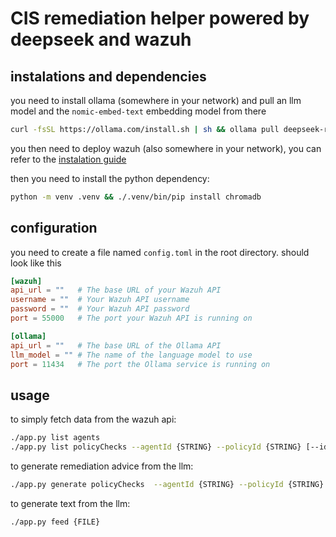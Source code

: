 # CIS remediation helper powered by deepseek and wazuh

## instalations and dependencies
you need to install ollama (somewhere in your network) and pull an llm model and the `nomic-embed-text` embedding model from there
```bash
curl -fsSL https://ollama.com/install.sh | sh && ollama pull deepseek-r1:8b && ollama pull nomic-embed-text
```
you then need to deploy wazuh (also somewhere in your network), you can refer to the [instalation guide](https://documentation.wazuh.com/current/installation-guide/index.html)

then you need to install the python dependency:
```bash
python -m venv .venv && ./.venv/bin/pip install chromadb
```

## configuration
you need to create a file named `config.toml` in the root directory. should look like this
```toml
[wazuh]
api_url = ""   # The base URL of your Wazuh API
username = ""  # Your Wazuh API username
password = ""  # Your Wazuh API password
port = 55000   # The port your Wazuh API is running on

[ollama]
api_url = ""   # The base URL of the Ollama API
llm_model = "" # The name of the language model to use
port = 11434   # The port the Ollama service is running on
```

## usage
to simply fetch data from the wazuh api:
```bash
./app.py list agents
./app.py list policyChecks --agentId {STRING} --policyId {STRING} [--id {STRING}] [--result {STRING}]
```

to generate remediation advice from the llm:
```bash
./app.py generate policyChecks  --agentId {STRING} --policyId {STRING} [--id {STRING}] [--result {STRING}]
```

to generate text from the llm:
```bash
./app.py feed {FILE}
```

